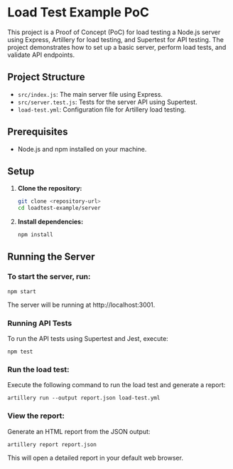 # Load Test Example PoC

This project is a Proof of Concept (PoC) for load testing a Node.js server using Express, Artillery for load testing, and Supertest for API testing. The project demonstrates how to set up a basic server, perform load tests, and validate API endpoints.

## Project Structure

- `src/index.js`: The main server file using Express.
- `src/server.test.js`: Tests for the server API using Supertest.
- `load-test.yml`: Configuration file for Artillery load testing.

## Prerequisites

- Node.js and npm installed on your machine.

## Setup

1. **Clone the repository:**

   ```bash
   git clone <repository-url>
   cd loadtest-example/server
2. **Install dependencies:**
    ```
    npm install
    
## Running the Server
### To start the server, run:
    npm start
The server will be running at http://localhost:3001.

### Running API Tests
To run the API tests using Supertest and Jest, execute:
```
npm test
```

### Run the load test:
Execute the following command to run the load test and generate a report:
```
artillery run --output report.json load-test.yml
```

### View the report:
Generate an HTML report from the JSON output:
```
artillery report report.json
```
This will open a detailed report in your default web browser.
